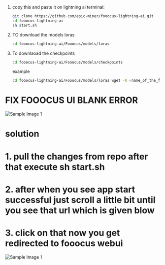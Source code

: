 
1. copy this and paste it on lightning ai terminal:
    ```sh
    git clone https://github.com/epic-miner/fooocus-lightning-ai.git
    cd fooocus-lightning-ai
    sh start.sh
    ```
2. TO download the models loras
   ```sh
   cd fooocus-lightning-ai/Fooocus/models/loras
   ```
3. To downlaoad the checkpoints
   ```sh
   cd fooocus-lightning-ai/Fooocus/models/checkpoints
   ```

   example
   ```sh
   cd fooocus-lightning-ai/Fooocus/models/loras wget -O <name_of_the_file> <link_from_civitai>
# FIX FOOOCUS UI BLANK ERROR
![Sample Image 1](https://github.com/epic-miner/image/blob/main/Screenshot%202024-07-18%20102413.png)
# solution 
# 1. pull the changes from repo after that execute sh start.sh
# 2. after when you see app start successful just scroll a little bit until you see that url which is given blow
# 3. click on that now you get redirected to fooocus webui
![Sample Image 1](https://github.com/epic-miner/image/blob/main/Screenshot%202024-07-18%20101016.png)

